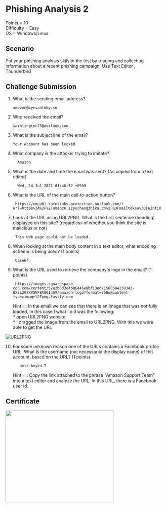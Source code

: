 # Phishing Analysis 2

Points = 10  
Difficulty =  Easy        
 OS = Windows/Linux
 

Scenario
-------------
Put your phishing analysis skils to the test by triaging and collecting information about a recent phishing campaign. Use Text Editor , Thunderbird

Challenge Submission
---------------------

1. What is the sending email address?

       amazon@zyevantoby.cn

2.  Who received the email?

        saintington73@outlook.com

3.  What is the subject line of the email?

        Your Account has been locked

4. What company is the attacker trying to imitate?

         Amazon

5. What is the date and time the email was sent? (As copied from a text editor)

         Wed, 14 Jul 2021 01:40:32 +0900

6. What is the URL of the main call-to-action button?

        https://emea01.safelinks.protection.outlook.com/?url=https%3A%2F%2Famaozn.zzyuchengzhika.cn%2F%3Fmailtoken%3Dsaintington73%40outlook.com&data=04%7C01%7C%7C70072381ba6e49d1d12d08d94632811e%7C84df9e7fe9f640afb435aaaaaaaaaaaa%7C1%7C0%7C637618004988892053%7CUnknown%7CTWFpbGZsb3d8eyJWIjoiMC4wLjAwMDAiLCJQIjoiV2luMzIiLCJBTiI6Ik1haWwiLCJXVCI6Mn0%3D%7C1000&sdata=oPvTW08ASiViZTLfMECsvwDvguT6ODYKPQZNK3203m0%3D&reserved=0

7. Look at the URL using URL2PNG. What is the first sentence (heading) displayed on this site? (regardless of whether you think the site is malicious or not)

        This web page could not be loaded.

8. When looking at the main body content in a text editor, what encoding scheme is being used? (1 points)

        base64

9.  What is the URL used to retrieve the company's logo in the email? (1 points)

         https://images.squarespace-cdn.com/content/52e2b6d3e4b06446e8bf13ed/1500584238342-OX2L298XVSKF8AO6I3SV/amazon-logo?format=750w&content-type=image%2Fpng.fastly.com
     Hint 💡: In the email we can see that there is an image that was not fully loaded, In this case I what I did was the following:    
              * open URL2PNG website  
              * I dragged the image from the email to URL2PNG, With this we were able to get the URL
    
            

  ![URL2PNG](https://github.com/AthiraBR/PortfolioProjects/assets/87892369/b64040d6-4bb3-4267-bac6-6596af951b3c)

 
10. For some unknown reason one of the URLs contains a Facebook profile URL. What is the username (not necessarily the display name) of this account, based on the URL? (1 points)

           amir.boyka.7
    Hint 💡 : Copy the link attached to the phrase "Amazon Support Team" into a text editor and analyze the URL. In this URL, there is a Facebook user id.
   

Certificate
-------------
<img src="https://github.com/AthiraBR/PortfolioProjects/assets/87892369/95953f11-f458-4c47-bcc0-31a51aedc55d" width="350" height="300">
